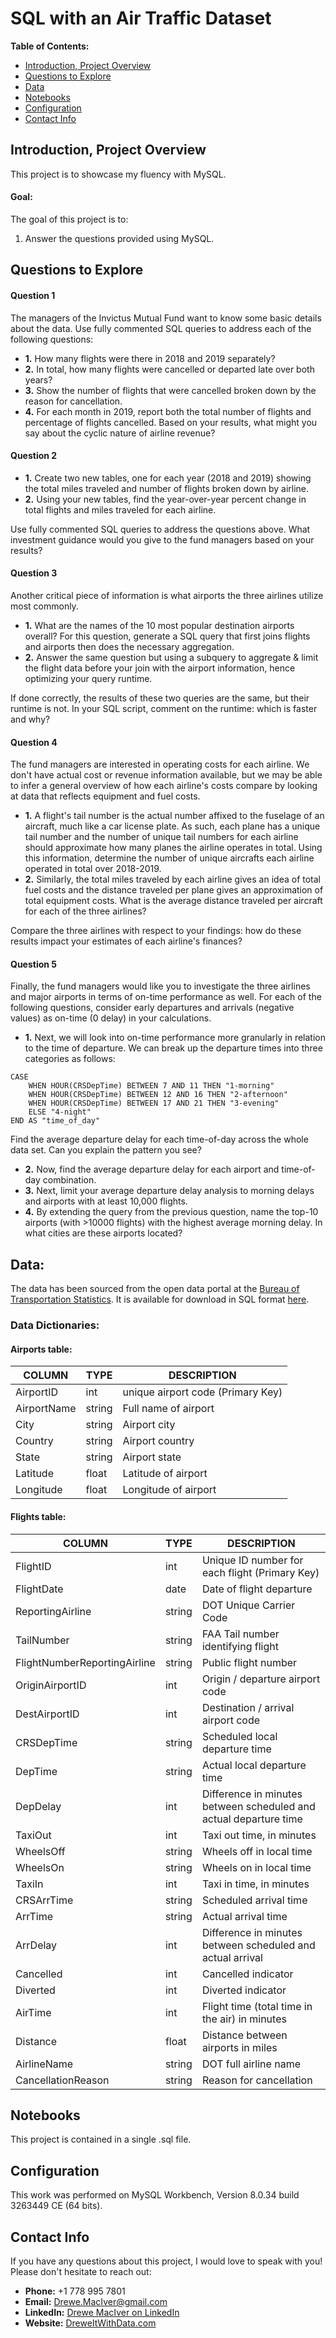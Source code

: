 # SQL with an Air Traffic Dataset

**Table of Contents:**
- [Introduction, Project Overview](#introduction-project-overview)
- [Questions to Explore](#questions-to-explore)
- [Data](#data)
- [Notebooks](#notebooks)
- [Configuration](#configuration)
- [Contact Info](#contact-info)




## Introduction, Project Overview

This project is to showcase my fluency with MySQL.

#### Goal:

The goal of this project is to:
1. Answer the questions provided using MySQL.


## Questions to Explore

#### **Question 1**
The managers of the Invictus Mutual Fund want to know some basic details about the data. Use fully commented SQL queries to address each of the following questions:
- **1.** How many flights were there in 2018 and 2019 separately?
- **2.** In total, how many flights were cancelled or departed late over both years?
- **3.** Show the number of flights that were cancelled broken down by the reason for cancellation.
- **4.** For each month in 2019, report both the total number of flights and percentage of flights cancelled. Based on your results, what might you say about the cyclic nature of airline revenue?

#### **Question 2**
- **1.** Create two new tables, one for each year (2018 and 2019) showing the total miles traveled and number of flights broken down by airline.
- **2.** Using your new tables, find the year-over-year percent change in total flights and miles traveled for each airline.
  
Use fully commented SQL queries to address the questions above. What investment guidance would you give to the fund managers based on your results?

#### **Question 3**
Another critical piece of information is what airports the three airlines utilize most commonly.
- **1.** What are the names of the 10 most popular destination airports overall? For this question, generate a SQL query that first joins flights and airports then does the necessary aggregation.
- **2.** Answer the same question but using a subquery to aggregate & limit the flight data before your join with the airport information, hence optimizing your query runtime.
  
If done correctly, the results of these two queries are the same, but their runtime is not. In your SQL script, comment on the runtime: which is faster and why?

#### **Question 4**
The fund managers are interested in operating costs for each airline. We don't have actual cost or revenue information available, but we may be able to infer a general overview of how each airline's costs compare by looking at data that reflects equipment and fuel costs.
- **1.** A flight's tail number is the actual number affixed to the fuselage of an aircraft, much like a car license plate. As such, each plane has a unique tail number and the number of unique tail numbers for each airline should approximate how many planes the airline operates in total. Using this information, determine the number of unique aircrafts each airline operated in total over 2018-2019.
- **2.** Similarly, the total miles traveled by each airline gives an idea of total fuel costs and the distance traveled per plane gives an approximation of total equipment costs. What is the average distance traveled per aircraft for each of the three airlines?

Compare the three airlines with respect to your findings: how do these results impact your estimates of each airline's finances?

#### **Question 5**
Finally, the fund managers would like you to investigate the three airlines and major airports in terms of on-time performance as well. For each of the following questions, consider early departures and arrivals (negative values) as on-time (0 delay) in your calculations.
- **1.** Next, we will look into on-time performance more granularly in relation to the time of departure. We can break up the departure times into three categories as follows:

```
CASE
    WHEN HOUR(CRSDepTime) BETWEEN 7 AND 11 THEN "1-morning"
    WHEN HOUR(CRSDepTime) BETWEEN 12 AND 16 THEN "2-afternoon"
    WHEN HOUR(CRSDepTime) BETWEEN 17 AND 21 THEN "3-evening"
    ELSE "4-night"
END AS "time_of_day"
```

Find the average departure delay for each time-of-day across the whole data set. Can you explain the pattern you see?

- **2.** Now, find the average departure delay for each airport and time-of-day combination.
- **3.** Next, limit your average departure delay analysis to morning delays and airports with at least 10,000 flights.
- **4.** By extending the query from the previous question, name the top-10 airports (with >10000 flights) with the highest average morning delay. In what cities are these airports located?



## Data: 

The data has been sourced from the open data portal at the [Bureau of Transportation Statistics](https://www.transtats.bts.gov/DatabaseInfo.asp?QO_VQ=EFD&DB_URL=).  It is available for download in SQL format [here](https://drive.google.com/file/d/1eAg_CWEChp9W1o4ebgp29oKrZyDArW7Y/view?usp=sharing).


### Data Dictionaries:

#### Airports table:

| COLUMN      | TYPE   | DESCRIPTION                     |
|-------------|--------|---------------------------------|
| AirportID   | int    | unique airport code (Primary Key) |
| AirportName | string | Full name of airport            |
| City        | string | Airport city                    |
| Country     | string | Airport country                 |
| State       | string | Airport state                   |
| Latitude    | float  | Latitude of airport             |
| Longitude   | float  | Longitude of airport            |


#### Flights table:


| COLUMN                           | TYPE   | DESCRIPTION                                                       |
|----------------------------------|--------|-------------------------------------------------------------------|
| FlightID                         | int    | Unique ID number for each flight (Primary Key)                    |
| FlightDate                       | date   | Date of flight departure                                          |
| ReportingAirline                 | string | DOT Unique Carrier Code                                           |
| TailNumber                       | string | FAA Tail number identifying flight                                |
| FlightNumberReportingAirline     | string | Public flight number                                              |
| OriginAirportID                  | int    | Origin / departure airport code                                   |
| DestAirportID                    | int    | Destination / arrival airport code                                |
| CRSDepTime                       | string | Scheduled local departure time                                    |
| DepTime                          | string | Actual local departure time                                       |
| DepDelay                         | int    | Difference in minutes between scheduled and actual departure time |
| TaxiOut                          | int    | Taxi out time, in minutes                                         |
| WheelsOff                        | string | Wheels off in local time                                          |
| WheelsOn                         | string | Wheels on in local time                                           |
| TaxiIn                           | int    | Taxi in time, in minutes                                          |
| CRSArrTime                       | string | Scheduled arrival time                                            |
| ArrTime                          | string | Actual arrival time                                               |
| ArrDelay                         | int    | Difference in minutes between scheduled and actual arrival        |
| Cancelled                        | int    | Cancelled indicator                                               |
| Diverted                         | int    | Diverted indicator                                                |
| AirTime                          | int    | Flight time (total time in the air) in minutes                    |
| Distance                         | float  | Distance between airports in miles                                |
| AirlineName                      | string | DOT full airline name                                             |
| CancellationReason               | string | Reason for cancellation                                           |



## Notebooks

This project is contained in a single .sql file. 



## Configuration

This work was performed on MySQL Workbench, Version 8.0.34 build 3263449 CE (64 bits).


## Contact Info
If you have any questions about this project, I would love to speak with you! Please don't hesitate to reach out:

- **Phone:** +1 778 995 7801
- **Email:** [Drewe.MacIver@gmail.com](mailto:drewe.maciver@gmail.com)
- **LinkedIn:** [Drewe MacIver on LinkedIn](https://www.linkedin.com/in/drewe-maciver/)
- **Website:** [DreweItWithData.com](https://www.dreweitwithdata.com)
